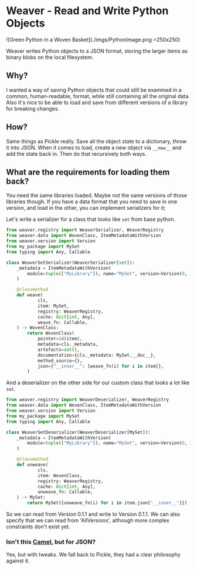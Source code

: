 # Weaver - Read and Write Python Objects

![Green Python in a Woven Basket](./imgs/PythonImage.png =250x250)

Weaver writes Python objects to a JSON format, storing the larger items as binary blobs on the local filesystem. 

## Why?

I wanted a way of saving Python objects that could still be examined in a common, human-readable, format, while still containing all the original data.
Also it's nice to be able to load and save from different versions of a library for breaking changes.

## How?
Same things as Pickle really. Save all the object state to a dictionary, throw it into JSON. When it comes to load, 
create a new object via `__new__` and add the state back in. Then do that recursively both ways. 

## What are the requirements for loading them back?
You need the same libraries loaded. Maybe not the same versions of those libraries though. If you have a data format 
that you need to save in one version, and load in the other, you can implement serializers for it;

Let's write a serializer for a class that looks like `set` from base python.

```python
from weaver.registry import WeaverSerializer, WeaverRegistry
from weaver.data import WovenClass, ItemMetadataWithVersion
from weaver.version import Version
from my_package import MySet
from typing import Any, Callable

class WeaverSetSerializer(WeaverSerializer[set]):
    _metadata = ItemMetadataWithVersion(
        module=tuple(["MyLibrary"]), name="MySet", version=Version(0, 1, 1)
    )

    @classmethod
    def weave(
            cls,
            item: MySet,
            registry: WeaverRegistry,
            cache: dict[int, Any],
            weave_fn: Callable,
    ) -> WovenClass:
        return WovenClass(
            pointer=id(item),
            metadata=cls._metadata,
            artefacts=set(),
            documentation={cls._metadata: MySet.__doc__},
            method_source={},
            json={"__inner__": [weave_fn(i) for i in item]},
        )
```


And a deserializer on the other side for our custom class that looks a lot like `set`.
```python
from weaver.registry import WeaverDeserializer, WeaverRegistry
from weaver.data import WovenClass, ItemMetadataWithVersion
from weaver.version import Version
from my_package import MySet
from typing import Any, Callable

class WeaverSetDeserializer(WeaverDeserializer[MySet]):
    _metadata = ItemMetadataWithVersion(
        module=tuple(["MyLibrary"]), name="MySet", version=Version(0, 1, 1)
    )

    @classmethod
    def unweave(
            cls,
            item: WovenClass,
            registry: WeaverRegistry,
            cache: dict[int, Any],
            unweave_fn: Callable,
    ) -> MySet:
        return MySet({unweave_fn(i) for i in item.json["__inner__"]})
```

So we can read from Version 0.1.1 and write to Version 0.1.1. We can also specify that we can read from 'AllVersions', although 
more complex constraints don't exist yet.

### Isn't this [Camel](https://github.com/eevee/camel), but for JSON?
Yes, but with tweaks. We fall back to Pickle, they had a clear philosophy against it. 